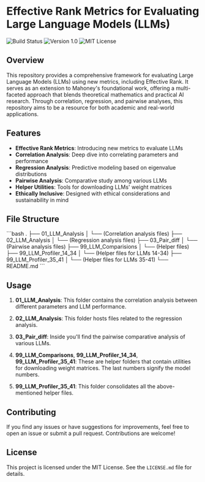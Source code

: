 # Effective Rank Metrics for Evaluating Large Language Models (LLMs)

![Build Status](https://img.shields.io/badge/Build-Passing-green) ![Version 1.0](https://img.shields.io/badge/Version-1.0-blue) ![MIT License](https://img.shields.io/badge/License-MIT-orange)

## Overview

This repository provides a comprehensive framework for evaluating Large Language Models (LLMs) using new metrics, including Effective Rank. It serves as an extension to Mahoney's foundational work, offering a multi-faceted approach that blends theoretical mathematics and practical AI research. Through correlation, regression, and pairwise analyses, this repository aims to be a resource for both academic and real-world applications.

## Features

- **Effective Rank Metrics**: Introducing new metrics to evaluate LLMs
- **Correlation Analysis**: Deep dive into correlating parameters and performance
- **Regression Analysis**: Predictive modeling based on eigenvalue distributions
- **Pairwise Analysis**: Comparative study among various LLMs
- **Helper Utilities**: Tools for downloading LLMs' weight matrices
- **Ethically Inclusive**: Designed with ethical considerations and sustainability in mind

## File Structure

\```bash
.
├── 01_LLM_Analysis
│   └── (Correlation analysis files)
├── 02_LLM_Analysis
│   └── (Regression analysis files)
├── 03_Pair_diff
│   └── (Pairwise analysis files)
├── 99_LLM_Comparisions
│   └── (Helper files)
├── 99_LLM_Profiler_14_34
│   └── (Helper files for LLMs 14-34)
├── 99_LLM_Profiler_35_41
│   └── (Helper files for LLMs 35-41)
└── README.md
\```

## Usage

1. **01_LLM_Analysis**: This folder contains the correlation analysis between different parameters and LLM performance.
  
2. **02_LLM_Analysis**: This folder hosts files related to the regression analysis.

3. **03_Pair_diff**: Inside you'll find the pairwise comparative analysis of various LLMs.

4. **99_LLM_Comparisons**, **99_LLM_Profiler_14_34**, **99_LLM_Profiler_35_41**: These are helper folders that contain utilities for downloading weight matrices. The last numbers signify the model numbers.

5. **99_LLM_Profiler_35_41**: This folder consolidates all the above-mentioned helper files.

## Contributing

If you find any issues or have suggestions for improvements, feel free to open an issue or submit a pull request. Contributions are welcome!

## License

This project is licensed under the MIT License. See the `LICENSE.md` file for details.

